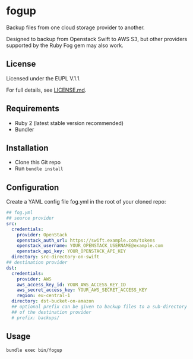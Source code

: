 # fogup

Backup files from one cloud storage provider to another.

Designed to backup from Openstack Swift to AWS S3, but other providers supported
by the Ruby Fog gem may also work.

## License

Licensed under the EUPL V.1.1.

For full details, see [LICENSE.md](LICENSE.md).

## Requirements

* Ruby 2 (latest stable version recommended)
* Bundler

## Installation

* Clone this Git repo
* Run `bundle install`

## Configuration

Create a YAML config file fog.yml in the root of your cloned repo:
``` yaml
## fog.yml
## source provider
src:
  credentials:
    provider: OpenStack
    openstack_auth_url: https://swift.example.com/tokens
    openstack_username: YOUR_OPENSTACK_USERNAME@example.com
    openstack_api_key: YOUR_OPENSTACK_API_KEY
  directory: src-directory-on-swift
## destination provider
dst:
  credentials:
    provider: AWS
    aws_access_key_id: YOUR_AWS_ACCESS_KEY_ID
    aws_secret_access_key: YOUR_AWS_SECRET_ACCESS_KEY
    region: eu-central-1
  directory: dst-bucket-on-amazon
  ## optional prefix can be given to backup files to a sub-directory
  ## of the destination provider
  # prefix: backups/
```

## Usage

`bundle exec bin/fogup`
